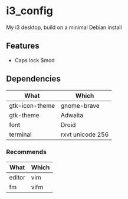 i3_config
=========

My i3 desktop, build on a minimal Debian install

## Features

* Caps lock $mod

## Dependencies

| What | Which |
| ---- | ----- |
| gtk-icon-theme | gnome-brave |
| gtk-theme | Adwaita |
| font | Droid |
| terminal | rxvt unicode 256 |

### Recommends
| What | Which |
| ---- | ----- |
| editor | vim |
| fm | vifm |

